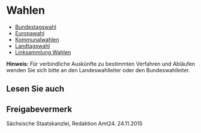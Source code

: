 # Wahlen

* [Bundestagswahl](https://amt24dev.sachsen.de/zufi/lebenslagen/5000822)
* [Europawahl](https://amt24dev.sachsen.de/zufi/lebenslagen/5000347)
* [Kommunalwahlen](https://amt24dev.sachsen.de/zufi/lebenslagen/5000787)
* [Landtagswahl](https://amt24dev.sachsen.de/zufi/lebenslagen/5000272)
* [Linksammlung Wahlen](https://amt24dev.sachsen.de/zufi/lebenslagen/5000504)

**Hinweis:** Für verbindliche Auskünfte zu bestimmten Verfahren und Abläufen wenden Sie sich bitte an den Landeswahlleiter oder den Bundeswahlleiter.

## Lesen Sie auch

## Freigabevermerk

Sächsische Staatskanzlei, Redaktion Amt24. 24.11.2015
